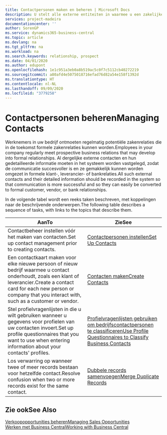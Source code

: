 ```yaml
---
title: Contactpersonen maken en beheren | Microsoft Docs
description: U stelt alle externe entiteiten in waarmee u een zakelijke relatie hebt (zoals prospects, klanten, leveranciers en consultants) als contacten.
services: project-madeira
documentationcenter: ''
author: SorenGP
ms.service: dynamics365-business-central
ms.topic: article
ms.devlang: na
ms.tgt_pltfrm: na
ms.workload: na
ms.search.keywords: relationship, prospect
ms.date: 04/01/2020
ms.author: edupont
ms.openlocfilehash: 1e1c951a3eb0a8b519ac5c0f7c5112cb40272219
ms.sourcegitcommit: a80afd4e5075018716efad76d82a54e158f1392d
ms.translationtype: HT
ms.contentlocale: nl-NL
ms.lasthandoff: 09/09/2020
ms.locfileid: "3779258"
---
```

# <a name="managing-contacts"></a><span data-ttu-id="86667-103">Contactpersonen beheren</span><span class="sxs-lookup"><span data-stu-id="86667-103">Managing Contacts</span></span>
<span data-ttu-id="86667-104">Werknemers in uw bedrijf ontmoeten regelmatig potentiële zakenrelaties die in de toekomst formele zakenrelaties kunnen worden.</span><span class="sxs-lookup"><span data-stu-id="86667-104">Employees in your company regularly meet prospective business relations that may develop into formal relationships.</span></span> <span data-ttu-id="86667-105">Al dergelijke externe contacten en hun gedetailleerde informatie moeten in het systeem worden vastgelegd, zodat de communicatie succesvoller is en ze gemakkelijk kunnen worden omgezet in formele klant-, leverancier- of bankrelaties.</span><span class="sxs-lookup"><span data-stu-id="86667-105">All such external contacts and their detailed information should be recorded in the system so that communication is more successful and so they can easily be converted to formal customer, vendor, or bank relationships.</span></span>

<span data-ttu-id="86667-106">In de volgende tabel wordt een reeks taken beschreven, met koppelingen naar de beschrijvende onderwerpen.</span><span class="sxs-lookup"><span data-stu-id="86667-106">The following table describes a sequence of tasks, with links to the topics that describe them.</span></span>

| <span data-ttu-id="86667-107">Aan</span><span class="sxs-lookup"><span data-stu-id="86667-107">To</span></span> | <span data-ttu-id="86667-108">Zie</span><span class="sxs-lookup"><span data-stu-id="86667-108">See</span></span> |
| --- | --- |
| <span data-ttu-id="86667-109">Contactbeheer instellen vóór het maken van contacten.</span><span class="sxs-lookup"><span data-stu-id="86667-109">Set up contact management prior to creating contacts.</span></span> |[<span data-ttu-id="86667-110">Contactpersonen instellen</span><span class="sxs-lookup"><span data-stu-id="86667-110">Set Up Contacts</span></span>](marketing-setup-contacts.md) |
| <span data-ttu-id="86667-111">Een contactkaart maken voor elke nieuwe persoon of nieuw bedrijf waarmee u contact onderhoudt, zoals een klant of leverancier.</span><span class="sxs-lookup"><span data-stu-id="86667-111">Create a contact card for each new person or company that you interact with, such as a customer or vendor.</span></span> |[<span data-ttu-id="86667-112">Contacten maken</span><span class="sxs-lookup"><span data-stu-id="86667-112">Create Contacts</span></span>](marketing-create-contact-companies.md) |
|<span data-ttu-id="86667-113">Stel profielvragenlijsten in die u wilt gebruiken wanneer u gegevens voor profielen van uw contacten invoert.</span><span class="sxs-lookup"><span data-stu-id="86667-113">Set up profile questionnaires that you want to use when entering information about your contacts' profiles.</span></span>|[<span data-ttu-id="86667-114">Profielvragenlijsten gebruiken om bedrijfscontactpersonen te classificeren</span><span class="sxs-lookup"><span data-stu-id="86667-114">Use Profile Questionnaires to Classify Business Contacts</span></span>](marketing-create-contact-profile-questionnaire.md)|
|<span data-ttu-id="86667-115">Los verwarring op wanneer twee of meer records bestaan voor hetzelfde contact.</span><span class="sxs-lookup"><span data-stu-id="86667-115">Resolve confusion when two or more records exist for the same contact.</span></span>|[<span data-ttu-id="86667-116">Dubbele records samenvoegen</span><span class="sxs-lookup"><span data-stu-id="86667-116">Merge Duplicate Records</span></span>](sales-how-merge-duplicate-records.md)|

## <a name="see-also"></a><span data-ttu-id="86667-117">Zie ook</span><span class="sxs-lookup"><span data-stu-id="86667-117">See Also</span></span>
[<span data-ttu-id="86667-118">Verkoopopportunities beheren</span><span class="sxs-lookup"><span data-stu-id="86667-118">Managing Sales Opportunities</span></span>](marketing-manage-sales-opportunities.md)  
[<span data-ttu-id="86667-119">Werken met Business Central</span><span class="sxs-lookup"><span data-stu-id="86667-119">Working with Business Central</span></span>](ui-work-product.md)  
